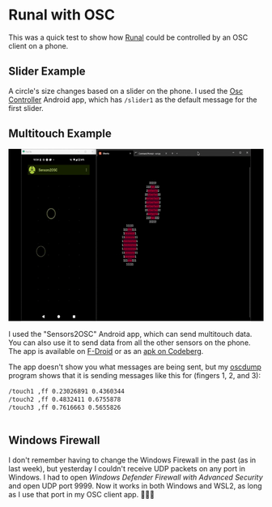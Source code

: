 # Runal with OSC

This was a quick test to show how [Runal](https://empr.cl/runal/) 
could be controlled by an OSC client on a phone. 

## Slider Example

A circle's size changes based on a slider on the phone.
I used the [Osc Controller](https://play.google.com/store/apps/details?id=com.ffsmultimedia.osccontroller&hl=en-US)
Android app, which has `/slider1` as the default message for the first slider.

## Multitouch Example

![multitouch demo screen capture](multitouch.gif)

I used the "Sensors2OSC" Android app, which can send multitouch
data. You can also use it to send data from all the other sensors
on the phone. The app is available on [F-Droid](https://f-droid.org/packages/org.sensors2.osc/)
or as an [apk on Codeberg](https://codeberg.org/Residuum/Sensors2OSC/releases).

The app doesn't show you what messages are being sent, but my [oscdump](https://github.com/rahji/oscdump)
program shows that it is sending messages like this for (fingers 1, 2, and 3):

```osc
/touch1 ,ff 0.23026891 0.4360344
/touch2 ,ff 0.4832411 0.6755878
/touch3 ,ff 0.7616663 0.5655826
  
```

## Windows Firewall

I don't remember having to change the Windows Firewall in the past (as in last week), but
yesterday I couldn't receive UDP packets on any port in Windows. I had
to open *Windows Defender Firewall with Advanced Security* and open UDP
port 9999. Now it works in both Windows and WSL2, as long as I use that port in my
OSC client app. 🤷🏽‍♂️

